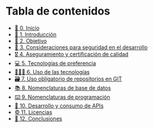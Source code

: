 # Tabla de contenidos

* [🧭 0. Inicio](README.md)
* [📍 1. Introducción](1_INTRODUCCION.md)
* [🎯 2. Objetivo](2_OBJETIVO.md)
* [🔏 3. Consideraciones para seguridad en el desarrollo](3_CONSIDERACIONES_PARA_SEGURIDAD_EN_EL_DESARROLLO.md)
* [🎖️ 4. Aseguramiento y certificación de calidad](4_ASEGURAMIENTO_Y_CERTIFICACION_DE_CALIDAD.md)
* [💻 5. Tecnologías de preferencia](5_TECNOLOGIAS_DE_PREFERENCIA.md)
* [👨🏽‍💻 6. Uso de las tecnologías](6_USO_DE_LAS_TECNOLOGIAS.md)
* [🗃️ 7. Uso obligatorio de repositorios en GIT](7_USO_OBLIGATORIO_DE_REPOSITORIOS_EN_GIT.md)
* [📚 8. Nomenclaturas de base de datos](8_NOMENCLATURAS_DE_BASE_DE_DATOS.md)
* [⌨️ 9. Nomenclaturas de programación](9_NOMENCLATURAS_DE_PROGRAMACION.md)
* [📮 10. Desarrollo y consumo de APIs](10_DESARROLLO_Y_CONSUMO_DE_APIS.md)
* [©️ 11. Licencias]()
* [🚀 12. Conclusiones]()
